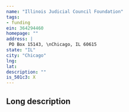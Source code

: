 ```yaml
---
name: "Illinois Judicial Council Foundation"
tags:
- funding
ein: 364294460
homepage: ""
address: |
 PO Box 15143, \nChicago, IL 60615
state: "IL"
city: "Chicago"
lng: 
lat: 
description: ""
is_501c3: X
---
```


## Long description


